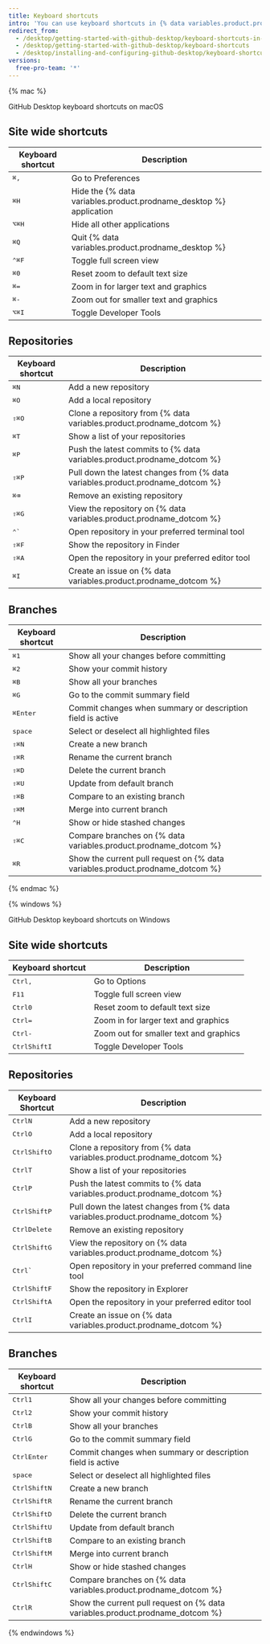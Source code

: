 ```yaml
---
title: Keyboard shortcuts
intro: 'You can use keyboard shortcuts in {% data variables.product.prodname_desktop %}.'
redirect_from:
  - /desktop/getting-started-with-github-desktop/keyboard-shortcuts-in-github-desktop/
  - /desktop/getting-started-with-github-desktop/keyboard-shortcuts
  - /desktop/installing-and-configuring-github-desktop/keyboard-shortcuts
versions:
  free-pro-team: '*'
---
```

{% mac %}

GitHub Desktop keyboard shortcuts on macOS

## Site wide shortcuts

| Keyboard shortcut | Description
|-----------|------------
|<kbd>⌘</kbd><kbd>,</kbd> | Go to Preferences
|<kbd>⌘</kbd><kbd>H</kbd> | Hide the {% data variables.product.prodname_desktop %} application
|<kbd>⌥</kbd><kbd>⌘</kbd><kbd>H</kbd> | Hide all other applications
|<kbd>⌘</kbd><kbd>Q</kbd> | Quit {% data variables.product.prodname_desktop %}
|<kbd>⌃</kbd><kbd>⌘</kbd><kbd>F</kbd> | Toggle full screen view
|<kbd>⌘</kbd><kbd>0</kbd> | Reset zoom to default text size
|<kbd>⌘</kbd><kbd>=</kbd> | Zoom in for larger text and graphics
|<kbd>⌘</kbd><kbd>-</kbd> | Zoom out for smaller text and graphics
|<kbd>⌥</kbd><kbd>⌘</kbd><kbd>I</kbd> | Toggle Developer Tools

## Repositories

| Keyboard shortcut | Description
|-----------|------------
|<kbd>⌘</kbd><kbd>N</kbd> | Add a new repository
|<kbd>⌘</kbd><kbd>O</kbd> | Add a local repository
|<kbd>⇧</kbd><kbd>⌘</kbd><kbd>O</kbd> | Clone a repository from {% data variables.product.prodname_dotcom %}
|<kbd>⌘</kbd><kbd>T</kbd> | Show a list of your repositories
|<kbd>⌘</kbd><kbd>P</kbd> | Push the latest commits to {% data variables.product.prodname_dotcom %}
|<kbd>⇧</kbd><kbd>⌘</kbd><kbd>P</kbd> | Pull down the latest changes from {% data variables.product.prodname_dotcom %}
|<kbd>⌘</kbd><kbd>⌫</kbd> | Remove an existing repository
|<kbd>⇧</kbd><kbd>⌘</kbd><kbd>G</kbd> | View the repository on {% data variables.product.prodname_dotcom %}
|<kbd>⌃</kbd><kbd>&grave;</kbd> | Open repository in your preferred terminal tool
|<kbd>⇧</kbd><kbd>⌘</kbd><kbd>F</kbd> | Show the repository in Finder
|<kbd>⇧</kbd><kbd>⌘</kbd><kbd>A</kbd> | Open the repository in your preferred editor tool
|<kbd>⌘</kbd><kbd>I</kbd> | Create an issue on {% data variables.product.prodname_dotcom %}

## Branches

| Keyboard shortcut | Description
|-----------|------------
|<kbd>⌘</kbd><kbd>1</kbd> | Show all your changes before committing
|<kbd>⌘</kbd><kbd>2</kbd> | Show your commit history
|<kbd>⌘</kbd><kbd>B</kbd> | Show all your branches
|<kbd>⌘</kbd><kbd>G</kbd> | Go to the commit summary field
|<kbd>⌘</kbd><kbd>Enter</kbd> | Commit changes when summary or description field is active
|<kbd>space</kbd>| Select or deselect all highlighted files
|<kbd>⇧</kbd><kbd>⌘</kbd><kbd>N</kbd> | Create a new branch
|<kbd>⇧</kbd><kbd>⌘</kbd><kbd>R</kbd> | Rename the current branch
|<kbd>⇧</kbd><kbd>⌘</kbd><kbd>D</kbd> | Delete the current branch
|<kbd>⇧</kbd><kbd>⌘</kbd><kbd>U</kbd> | Update from default branch
|<kbd>⇧</kbd><kbd>⌘</kbd><kbd>B</kbd> | Compare to an existing branch
|<kbd>⇧</kbd><kbd>⌘</kbd><kbd>M</kbd> | Merge into current branch
|<kbd>⌃</kbd><kbd>H</kbd> | Show or hide stashed changes
|<kbd>⇧</kbd><kbd>⌘</kbd><kbd>C</kbd> | Compare branches on {% data variables.product.prodname_dotcom %}
|<kbd>⌘</kbd><kbd>R</kbd> | Show the current pull request on {% data variables.product.prodname_dotcom %}

{% endmac %}

{% windows %}

GitHub Desktop keyboard shortcuts on Windows

## Site wide shortcuts

| Keyboard shortcut | Description
|-----------|------------
|<kbd>Ctrl</kbd><kbd>,</kbd> | Go to Options
|<kbd>F11</kbd> | Toggle full screen view
|<kbd>Ctrl</kbd><kbd>0</kbd> | Reset zoom to default text size
|<kbd>Ctrl</kbd><kbd>=</kbd> | Zoom in for larger text and graphics
|<kbd>Ctrl</kbd><kbd>-</kbd> | Zoom out for smaller text and graphics
|<kbd>Ctrl</kbd><kbd>Shift</kbd><kbd>I</kbd> | Toggle Developer Tools

## Repositories

| Keyboard Shortcut | Description
|-----------|------------
|<kbd>Ctrl</kbd><kbd>N</kbd> | Add a new repository
|<kbd>Ctrl</kbd><kbd>O</kbd> | Add a local repository
|<kbd>Ctrl</kbd><kbd>Shift</kbd><kbd>O</kbd> | Clone a repository from {% data variables.product.prodname_dotcom %}
|<kbd>Ctrl</kbd><kbd>T</kbd> | Show a list of your repositories
|<kbd>Ctrl</kbd><kbd>P</kbd> | Push the latest commits to {% data variables.product.prodname_dotcom %}
|<kbd>Ctrl</kbd><kbd>Shift</kbd><kbd>P</kbd> | Pull down the latest changes from {% data variables.product.prodname_dotcom %}
|<kbd>Ctrl</kbd><kbd>Delete</kbd> | Remove an existing repository
|<kbd>Ctrl</kbd><kbd>Shift</kbd><kbd>G</kbd> | View the repository on {% data variables.product.prodname_dotcom %}
|<kbd>Ctrl</kbd><kbd>&grave;</kbd> | Open repository in your preferred command line tool
|<kbd>Ctrl</kbd><kbd>Shift</kbd><kbd>F</kbd> | Show the repository in Explorer
|<kbd>Ctrl</kbd><kbd>Shift</kbd><kbd>A</kbd> | Open the repository in your preferred editor tool
|<kbd>Ctrl</kbd><kbd>I</kbd> | Create an issue on {% data variables.product.prodname_dotcom %}

## Branches

| Keyboard shortcut | Description
|-----------|------------
|<kbd>Ctrl</kbd><kbd>1</kbd> | Show all your changes before committing
|<kbd>Ctrl</kbd><kbd>2</kbd> | Show your commit history
|<kbd>Ctrl</kbd><kbd>B</kbd> | Show all your branches
|<kbd>Ctrl</kbd><kbd>G</kbd> | Go to the commit summary field
|<kbd>Ctrl</kbd><kbd>Enter</kbd> | Commit changes when summary or description field is active
|<kbd>space</kbd>| Select or deselect all highlighted files
|<kbd>Ctrl</kbd><kbd>Shift</kbd><kbd>N</kbd> | Create a new branch
|<kbd>Ctrl</kbd><kbd>Shift</kbd><kbd>R</kbd> | Rename the current branch
|<kbd>Ctrl</kbd><kbd>Shift</kbd><kbd>D</kbd> | Delete the current branch
|<kbd>Ctrl</kbd><kbd>Shift</kbd><kbd>U</kbd> | Update from default branch
|<kbd>Ctrl</kbd><kbd>Shift</kbd><kbd>B</kbd> | Compare to an existing branch
|<kbd>Ctrl</kbd><kbd>Shift</kbd><kbd>M</kbd> | Merge into current branch
|<kbd>Ctrl</kbd><kbd>H</kbd> | Show or hide stashed changes
|<kbd>Ctrl</kbd><kbd>Shift</kbd><kbd>C</kbd> | Compare branches on {% data variables.product.prodname_dotcom %}
|<kbd>Ctrl</kbd><kbd>R</kbd> | Show the current pull request on {% data variables.product.prodname_dotcom %}

{% endwindows %}
